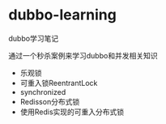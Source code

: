# dubbo-learning
dubbo学习笔记

通过一个秒杀案例来学习dubbo和并发相关知识

* 乐观锁
* 可重入锁ReentrantLock
* synchronized
* Redisson分布式锁
* 使用Redis实现的可重入分布式锁